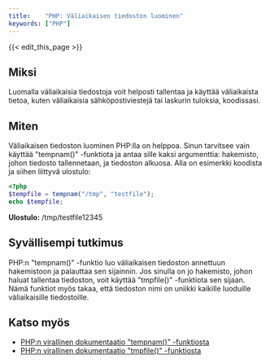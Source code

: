 ```yaml
---
title:    "PHP: Väliaikaisen tiedoston luominen"
keywords: ["PHP"]
---
```


{{< edit_this_page >}}

## Miksi
Luomalla väliaikaisia tiedostoja voit helposti tallentaa ja käyttää väliaikaista tietoa, kuten väliaikaisia sähköpostiviestejä tai laskurin tuloksia, koodissasi.

## Miten
Väliaikaisen tiedoston luominen PHP:lla on helppoa. Sinun tarvitsee vain käyttää "tempnam()" -funktiota ja antaa sille kaksi argumenttia: hakemisto, johon tiedosto tallennetaan, ja tiedoston alkuosa. Alla on esimerkki koodista ja siihen liittyvä ulostulo:

```PHP
<?php
$tempfile = tempnam("/tmp", "testfile");
echo $tempfile;
```
**Ulostulo:** /tmp/testfile12345

## Syvällisempi tutkimus
PHP:n "tempnam()" -funktio luo väliaikaisen tiedoston annettuun hakemistoon ja palauttaa sen sijainnin. Jos sinulla on jo hakemisto, johon haluat tallentaa tiedoston, voit käyttää "tmpfile()" -funktiota sen sijaan. Nämä funktiot myös takaa, että tiedoston nimi on uniikki kaikille luoduille väliaikaisille tiedostoille.

## Katso myös
- [PHP:n virallinen dokumentaatio "tempnam()" -funktiosta](https://www.php.net/manual/en/function.tempnam.php)
- [PHP:n virallinen dokumentaatio "tmpfile()" -funktiosta](https://www.php.net/manual/en/function.tmpfile.php)